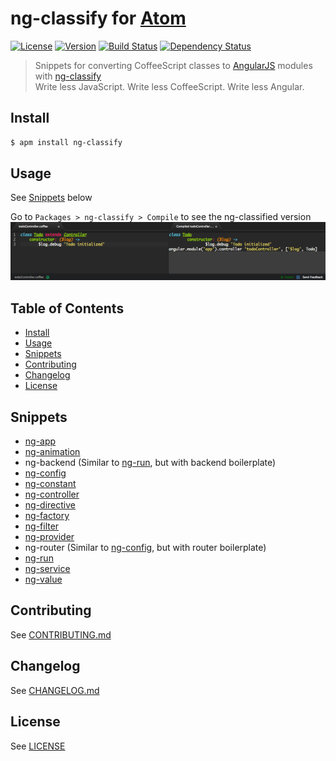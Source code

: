 # ng-classify for [Atom](https://atom.io/)
[![License][license-image]][license-url]
[![Version][version-image]][version-url]
[![Build Status][build-image]][build-url]
[![Dependency Status][dependencies-image]][dependencies-url]
> Snippets for converting CoffeeScript classes to [AngularJS](http://angularjs.org/) modules with [ng-classify](https://github.com/CaryLandholt/ng-classify)  
> Write less JavaScript. Write less CoffeeScript. Write less Angular.


## Install
```bash
$ apm install ng-classify
```


## Usage
See [Snippets](#snippets) below

Go to `Packages > ng-classify > Compile` to see the ng-classified version
![](screenshot.png)


## Table of Contents
* [Install](#install)
* [Usage](#usage)
* [Snippets](#snippets)
* [Contributing](#contributing)
* [Changelog](#changelog)
* [License](#license)


## Snippets
* [ng-app](https://github.com/CaryLandholt/ng-classify/blob/master/README.md#app)
* [ng-animation](https://github.com/CaryLandholt/ng-classify/blob/master/README.md#animation)
* ng-backend (Similar to [ng-run](https://github.com/CaryLandholt/ng-classify/blob/master/README.md#run), but with backend boilerplate)
* [ng-config](https://github.com/CaryLandholt/ng-classify/blob/master/README.md#config)
* [ng-constant](https://github.com/CaryLandholt/ng-classify/blob/master/README.md#constant)
* [ng-controller](https://github.com/CaryLandholt/ng-classify/blob/master/README.md#controller)
* [ng-directive](https://github.com/CaryLandholt/ng-classify/blob/master/README.md#directive)
* [ng-factory](https://github.com/CaryLandholt/ng-classify/blob/master/README.md#factory)
* [ng-filter](https://github.com/CaryLandholt/ng-classify/blob/master/README.md#filter)
* [ng-provider](https://github.com/CaryLandholt/ng-classify/blob/master/README.md#provider)
* ng-router (Similar to [ng-config](https://github.com/CaryLandholt/ng-classify/blob/master/README.md#config), but with router boilerplate)
* [ng-run](https://github.com/CaryLandholt/ng-classify/blob/master/README.md#run)
* [ng-service](https://github.com/CaryLandholt/ng-classify/blob/master/README.md#service)
* [ng-value](https://github.com/CaryLandholt/ng-classify/blob/master/README.md#value)


## Contributing
See [CONTRIBUTING.md](CONTRIBUTING.md)


## Changelog
See [CHANGELOG.md](CHANGELOG.md)


## License
See [LICENSE](LICENSE)


[build-image]:            http://img.shields.io/travis/CaryLandholt/atom-ng-classify.svg?style=flat
[build-url]:              http://travis-ci.org/CaryLandholt/atom-ng-classify

[dependencies-image]:     http://img.shields.io/gemnasium/CaryLandholt/atom-ng-classify.svg?style=flat
[dependencies-url]:       https://gemnasium.com/CaryLandholt/atom-ng-classify

[license-image]:          http://img.shields.io/badge/license-MIT-blue.svg?style=flat
[license-url]:            LICENSE

[version-image]:          http://img.shields.io/github/tag/CaryLandholt/atom-ng-classify.svg?style=flat
[version-url]:            https://github.com/CaryLandholt/atom-ng-classify/tags